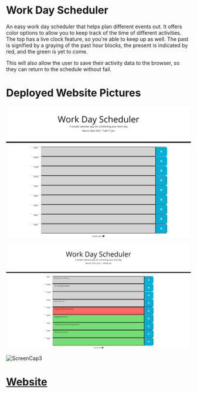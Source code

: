 # Work Day Scheduler
An easy work day scheduler that helps plan different events out. It offers color options to allow you to keep track of the time of different activities. The top has a live clock feature, so you're able to keep up as well. The past is signified by a graying of the past hour blocks, the present is indicated by red, and the green is yet to come.

This will also allow the user to save their activity data to the browser, so they can return to the schedule without fail.

# Deployed Website Pictures
![ScreenCap1](https://github.com/VHarris113/work-day-scheduler/blob/main/assets/screencap1.png?raw=true)

![ScreenCap2](https://github.com/VHarris113/work-day-scheduler/blob/main/assets/screencap2.png)

![ScreenCap3]()

# [Website]("https://vharris113.github.io/work-day-scheduler/")
